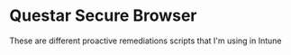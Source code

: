 # Questar Secure Browser

These are different proactive remediations scripts that I'm using in Intune
